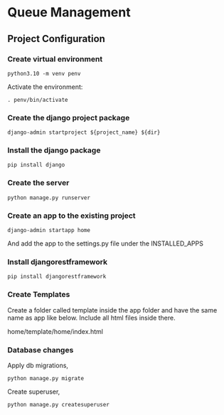 # Queue  Management

## Project Configuration

### Create virtual environment
```
python3.10 -m venv penv
```

Activate the environment:
```
. penv/bin/activate
```

### Create the django project package

```
django-admin startproject ${project_name} ${dir}
```

### Install the django package 

```
pip install django
```

### Create the server

```
python manage.py runserver
```

### Create an app to the existing project

```
django-admin startapp home
```

And add the app to the settings.py file under the INSTALLED_APPS

### Install djangorestframework

```
pip install djangorestframework
```

### Create Templates

Create a folder called template inside the app folder and have the same name as app like below. Include all html files inside there.

home/template/home/index.html


### Database changes

Apply db migrations,

```
python manage.py migrate
```

Create superuser,

```
python manage.py createsuperuser
```
